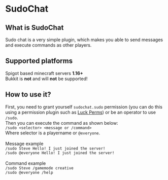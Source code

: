 # SudoChat
## What is SudoChat
Sudo chat is a very simple plugin, which makes you able to send messages and execute commands as other players.
## Supported platforms
Spigot based minecraft servers **1.16+** <br>
Bukkit is **not** and will **not** be supported!
## How to use it?
First, you need to grant yourself ```sudochat.sudo``` permission (you can do this using a permission plugin such as [Luck Perms](https://luckperms.net/)) or be an operator to use ```/sudo```. <br>
Then you can execute the command as shown below: <br>
```/sudo <selector> <message or /command>``` <br>
Where selector is a playername or ```@everyone```. <br> <br>
Message example <br>
```/sudo Steve Hello! I just joined the server!``` <br>
```/sudo @everyone Hello! I just joined the server!``` <br> <br>
Command example <br>
```/sudo Steve /gamemode creative``` <br>
```/sudo @everyone /help```